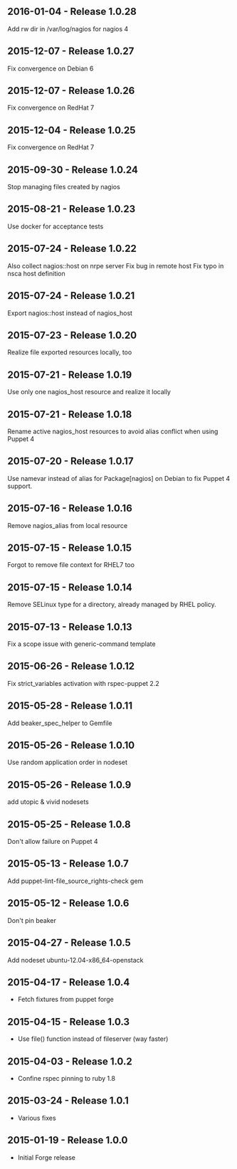 ## 2016-01-04 - Release 1.0.28

Add rw dir in /var/log/nagios for nagios 4

## 2015-12-07 - Release 1.0.27

Fix convergence on Debian 6

## 2015-12-07 - Release 1.0.26

Fix convergence on RedHat 7

## 2015-12-04 - Release 1.0.25

Fix convergence on RedHat 7

## 2015-09-30 - Release 1.0.24

Stop managing files created by nagios

## 2015-08-21 - Release 1.0.23

Use docker for acceptance tests

## 2015-07-24 - Release 1.0.22

Also collect nagios::host on nrpe server
Fix bug in remote host
Fix typo in nsca host definition

## 2015-07-24 - Release 1.0.21

Export nagios::host instead of nagios_host

## 2015-07-23 - Release 1.0.20

Realize file exported resources locally, too

## 2015-07-21 - Release 1.0.19

Use only one nagios_host resource
and realize it locally

## 2015-07-21 - Release 1.0.18

Rename active nagios_host resources
to avoid alias conflict when using Puppet 4

## 2015-07-20 - Release 1.0.17

Use namevar instead of alias for Package[nagios] on Debian
to fix Puppet 4 support.

## 2015-07-16 - Release 1.0.16

Remove nagios_alias from local resource

## 2015-07-15 - Release 1.0.15

Forgot to remove file context for RHEL7 too

## 2015-07-15 - Release 1.0.14

Remove SELinux type for a directory, already managed by RHEL policy.

## 2015-07-13 - Release 1.0.13

Fix a scope issue with generic-command template

## 2015-06-26 - Release 1.0.12

Fix strict_variables activation with rspec-puppet 2.2

## 2015-05-28 - Release 1.0.11

Add beaker_spec_helper to Gemfile

## 2015-05-26 - Release 1.0.10

Use random application order in nodeset

## 2015-05-26 - Release 1.0.9

add utopic & vivid nodesets

## 2015-05-25 - Release 1.0.8

Don't allow failure on Puppet 4

## 2015-05-13 - Release 1.0.7

Add puppet-lint-file_source_rights-check gem

## 2015-05-12 - Release 1.0.6

Don't pin beaker

## 2015-04-27 - Release 1.0.5

Add nodeset ubuntu-12.04-x86_64-openstack

## 2015-04-17 - Release 1.0.4

- Fetch fixtures from puppet forge

## 2015-04-15 - Release 1.0.3

- Use file() function instead of fileserver (way faster)

## 2015-04-03 - Release 1.0.2

- Confine rspec pinning to ruby 1.8

## 2015-03-24 - Release 1.0.1

- Various fixes

## 2015-01-19 - Release 1.0.0

- Initial Forge release
